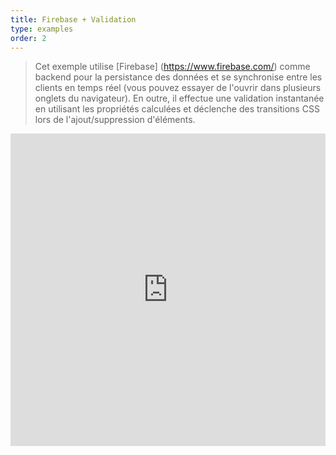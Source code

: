 ```yaml
---
title: Firebase + Validation
type: examples
order: 2
---
```


> Cet exemple utilise [Firebase] (https://www.firebase.com/) comme backend pour la persistance des données et se synchronise entre les clients en temps réel (vous pouvez essayer de l'ouvrir dans plusieurs onglets du navigateur). En outre, il effectue une validation instantanée en utilisant les propriétés calculées et déclenche des transitions CSS lors de l'ajout/suppression d'éléments.

<iframe width="100%" height="500" src="https://jsfiddle.net/yyx990803/2d3htmpr/embedded/result,html,js,css" allowfullscreen="allowfullscreen" frameborder="0"></iframe>
